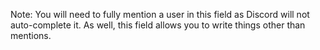 Note: You will need to fully mention a user in this field as Discord will not auto-complete it. As well, this field allows you to write things other than mentions.
